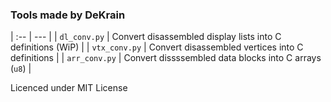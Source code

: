 ### Tools made by DeKrain

| :-- | --- |
| `dl_conv.py`  | Convert disassembled display lists into C definitions (WiP) |
| `vtx_conv.py` | Convert disassembled vertices into C definitions |
| `arr_conv.py` | Convert dissssembled data blocks into C arrays (`u8`) |

Licenced under MIT License
